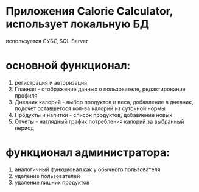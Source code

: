 # Приложения Calorie Calculator, использует локальную БД
используется СУБД SQL Server

# основной функционал:
1) регистрация и авторизация
2) Главная - отображение данных о пользователе, редактирование профиля
3) Дневник калорий - выбор продуктов и веса, добавление в дневник, подсчет оставшегося кол-ва калорий из суточной нормы
4) Продукты и напитки - список продуктов, добавление новых
5) Отчеты - наглядный график потребления калорий за выбранный период

# функционал администратора:
1) аналогичный функционал как у обычного пользователя
2) удаление пользователей
3) удаление лишних продуктов
